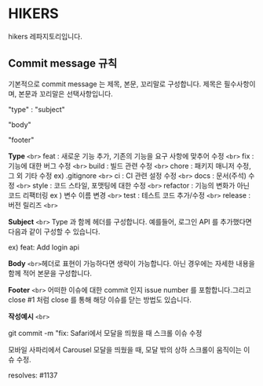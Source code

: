 # HIKERS

hikers 레파지토리입니다.

## Commit message 규칙

기본적으로 commit message 는 제목, 본문, 꼬리말로 구성합니다.
제목은 필수사항이며, 본문과 꼬리말은 선택사항입니다.

"type" : "subject"

"body"

"footer"

**Type** `<br>`
feat : 새로운 기능 추가, 기존의 기능을 요구 사항에 맞추어 수정 `<br>`
fix : 기능에 대한 버그 수정 `<br>`
build : 빌드 관련 수정 `<br>`
chore : 패키지 매니저 수정, 그 외 기타 수정 ex) .gitignore `<br>`
ci : CI 관련 설정 수정 `<br>`
docs : 문서(주석) 수정 `<br>`
style : 코드 스타일, 포맷팅에 대한 수정 `<br>`
refactor : 기능의 변화가 아닌 코드 리팩터링 ex ) 변수 이름 변경  `<br>`
test : 테스트 코드 추가/수정 `<br>`
release : 버전 릴리즈 `<br>`

**Subject**  `<br>`
Type 과 함께 헤더를 구성합니다. 예를들어, 로그인 API 를 추가했다면 다음과 같이 구성할 수 있습니다.

ex) feat: Add login api

**Body** `<br>`헤더로 표현이 가능하다면 생략이 가능합니다. 아닌 경우에는 자세한 내용을 함께 적어 본문을 구성합니다.

**Footer** `<br>`
어떠한 이슈에 대한 commit 인지 issue number 를 포함합니다.그리고 close #1 처럼 close 를 통해 해당 이슈를 닫는 방법도 있습니다.

**작성예시** `<br>`

git commit -m "fix: Safari에서 모달을 띄웠을 때 스크롤 이슈 수정

모바일 사파리에서 Carousel 모달을 띄웠을 때,
모달 밖의 상하 스크롤이 움직이는 이슈 수정.

resolves: #1137
